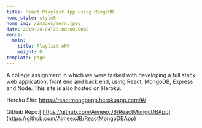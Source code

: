 ```yaml
---
title: React Playlist App using MongoDB
home_style: style5
home_img: /images/mern.jpeg
date: 2019-04-04T23:00:00.000Z
menus:
  main:
    title: Playlist APP
    weight: 0
template: page
---
```

A college assignment in which we were tasked with developing a full stack web application, front end and back end, using React, MongoDB, Express and Node. This site is also hosted on Heroku.

Heroku Site: <https://reactmongoapp.herokuapp.com/#/>

Github Repo:[ https://github.com/AimeexJB/ReactMongoDBApp](https://github.com/AimeexJB/ReactMongoDBApp)
